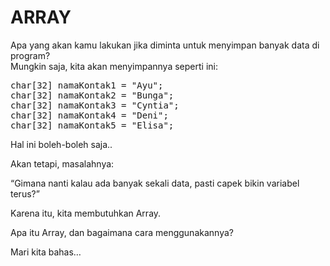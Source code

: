 # ARRAY

Apa yang akan kamu lakukan jika diminta untuk menyimpan banyak data di program?<br>
Mungkin saja, kita akan menyimpannya seperti ini:<br>

<pre>
char[32] namaKontak1 = "Ayu";
char[32] namaKontak2 = "Bunga";
char[32] namaKontak3 = "Cyntia";
char[32] namaKontak4 = "Deni";
char[32] namaKontak5 = "Elisa";
</pre>

Hal ini boleh-boleh saja..<br>

Akan tetapi, masalahnya:<br>

“Gimana nanti kalau ada banyak sekali data, pasti capek bikin variabel terus?”<br>

Karena itu, kita membutuhkan Array.<br>

Apa itu Array, dan bagaimana cara menggunakannya?<br>

Mari kita bahas…<br>

